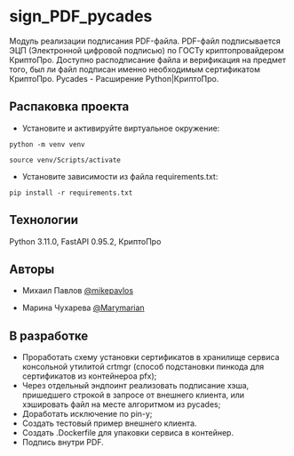 # sign_PDF_pycades

Модуль реализации подписания PDF-файла.
PDF-файл подписывается ЭЦП (Электронной цифровой подписью) по ГОСТу криптопровайдером КриптоПро.
Доступно расподписание файла и верификация на предмет того, был ли файл подписан именно необходимым сертификатом КриптоПро.
Pycades - Расширение Python|КриптоПро.


## Распаковка проекта
- Установите и активируйте виртуальное окружение:
```
python -m venv venv
```
``` 
source venv/Scripts/activate
``` 
- Установите зависимости из файла requirements.txt:
```
pip install -r requirements.txt
``` 
## Технологии

Python 3.11.0, FastAPI 0.95.2, КриптоПро


## Авторы
- Михаил Павлов [@mikepavlos](https://github.com/mikepavlos)

- Марина Чухарева [@Marymarian](https://www.github.com/Marymarian)


## В разработке
- Проработать схему установки сертификатов в хранилище сервиса консольной утилитой crtmgr 
(способ подстановки пинкода для сертификатов из контейнероа pfx);
- Через отдельный эндпоинт реализовать подписание хэша, пришедшего строкой в запросе от внешнего клиента, или хэшировать файл на месте алгоритмом из pycades;
- Доработать исключение по pin-у;
- Создать тестовый пример внешнего клиента.
- Создать .Dockerfile для упаковки сервиса в контейнер.
- Подпись внутри PDF.


